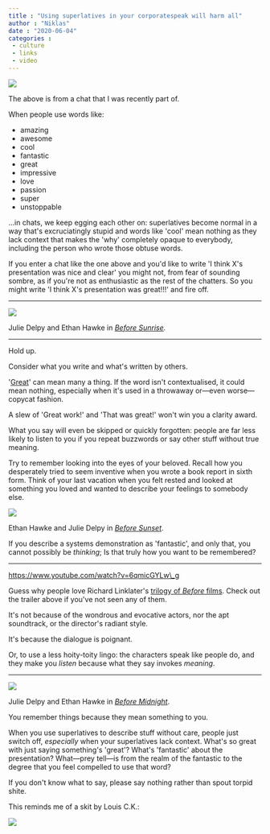 ```yaml
---
title : "Using superlatives in your corporatespeak will harm all"
author : "Niklas"
date : "2020-06-04"
categories : 
 - culture
 - links
 - video
---
```


![](https://niklasblog.com/wp-content/superlatives.jpg)

The above is from a chat that I was recently part of.

When people use words like:

- amazing
- awesome
- cool
- fantastic
- great
- impressive
- love
- passion
- super
- unstoppable

...in chats, we keep egging each other on: superlatives become normal in a way that's excruciatingly stupid and words like 'cool' mean nothing as they lack context that makes the 'why' completely opaque to everybody, including the person who wrote those obtuse words.

If you enter a chat like the one above and you'd like to write 'I think X's presentation was nice and clear' you might not, from fear of sounding sombre, as if you're not as enthusiastic as the rest of the chatters. So you might write 'I think X's presentation was great!!!' and fire off.

* * *

![](https://criterion-production.s3.amazonaws.com/carousel-files/020d8c937dc51128f3292a26ea0e3967.jpeg)

Julie Delpy and Ethan Hawke in _[Before Sunrise](https://www.criterion.com/boxsets/1237-the-before-trilogy)._

* * *

Hold up.

Consider what you write and what's written by others.

'[Great](https://www.merriam-webster.com/dictionary/great)' can mean many a thing. If the word isn't contextualised, it could mean nothing, especially when it's used in a throwaway or—even worse—copycat fashion.

A slew of 'Great work!' and 'That was great!' won't win you a clarity award.

What you say will even be skipped or quickly forgotten: people are far less likely to listen to you if you repeat buzzwords or say other stuff without true meaning.

Try to remember looking into the eyes of your beloved. Recall how you desperately tried to seem inventive when you wrote a book report in sixth form. Think of your last vacation when you felt rested and looked at something you loved and wanted to describe your feelings to somebody else.

![](https://criterion-production.s3.amazonaws.com/carousel-files/a6f1b8e3305f4a43198a1da3d406c8be.jpeg)

Ethan Hawke and Julie Delpy in _[Before Sunset](https://www.criterion.com/boxsets/1237-the-before-trilogy)_.

If you describe a systems demonstration as 'fantastic', and only that, you cannot possibly be _thinking_; Is that truly how you want to be remembered?

* * *

https://www.youtube.com/watch?v=6qmicGYLw\_g

Guess why people love Richard Linklater's [trilogy of _Before_ films](https://www.criterion.com/boxsets/1237-the-before-trilogy). Check out the trailer above if you've not seen any of them.

It's not because of the wondrous and evocative actors, nor the apt soundtrack, or the director's radiant style.

It's because the dialogue is poignant.

Or, to use a less hoity-toity lingo: the characters speak like people do, and they make you _listen_ because what they say invokes _meaning_.

* * *

![](https://criterion-production.s3.amazonaws.com/carousel-files/96beb232544f91f5a731ad1b812a6c71.jpeg)

Julie Delpy and Ethan Hawke in _[Before Midnight](https://www.criterion.com/boxsets/1237-the-before-trilogy)_.

You remember things because they mean something to you.

When you use superlatives to describe stuff without care, people just switch off, _especially_ when your superlatives lack context. What's so great with just saying something's 'great'? What's 'fantastic' about the presentation? What—prey tell—is from the realm of the fantastic to the degree that you feel compelled to use that word?

If you don't know what to say, please say nothing rather than spout torpid shite.

This reminds me of a skit by Louis C.K.:

![](https://niklasblog.com/wp-content/amazing.jpg)
